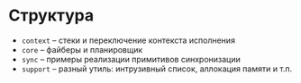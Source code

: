 # Структура

* `context` – стеки и переключение контекста исполнения
* `core` – файберы и планировщик
* `sync` – примеры реализации примитивов синхронизации
* `support` – разный утиль: интрузивный список, аллокация памяти и т.п.